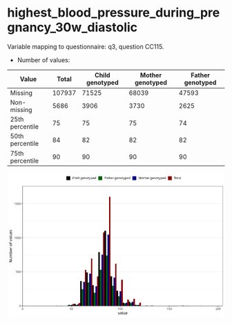 # highest_blood_pressure_during_pregnancy_30w_diastolic
Variable mapping to questionnaire: q3, question CC115.
- Number of values:

| Value | Total | Child genotyped | Mother genotyped | Father genotyped |
| ----- | ----- | --------------- | ---------------- | ---------------- |
| Missing | 107937 | 71525 | 68039 | 47593 |
| Non-missing | 5686 | 3906 | 3730 | 2625 |
| 25th percentile | 75 | 75 | 75 | 74 |
| 50th percentile | 84 | 82 | 82 | 82 |
| 75th percentile | 90 | 90 | 90 | 90 |



![](highest_blood_pressure_during_pregnancy_30w_diastolic_n.png)




